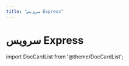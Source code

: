 ```yaml
---
title: "سرویس Express"
---
```

# سرویس Express

import DocCardList from '@theme/DocCardList';

<DocCardList />
